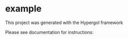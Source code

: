 # example

This project was generated with the Hypergol framework

Please see documentation for instructions: <add link here>

<maybe this can serve as a quickstart guide>
